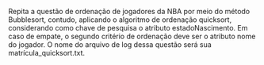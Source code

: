 Repita a questão de ordenação de jogadores da NBA por meio do método Bubblesort, contudo, aplicando o algoritmo de ordenação quicksort,
considerando como chave de pesquisa o atributo estadoNascimento. Em caso de empate, o segundo critério de ordenação deve ser o atributo nome do jogador.
O nome do arquivo de log dessa questão será sua matrícula_quicksort.txt.
